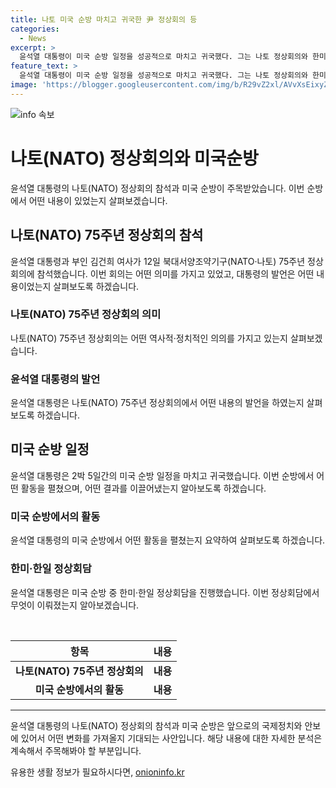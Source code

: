 ```yaml
---
title: 나토 미국 순방 마치고 귀국한 尹 정상회의 등
categories:
  - News
excerpt: >
  윤석열 대통령이 미국 순방 일정을 성공적으로 마치고 귀국했다. 그는 나토 정상회의와 한미·한일 정상회담을 비롯해 다수의 양자 정상회담과 일정을 소화했다. 특히, 한미 핵억제 합의를 포함한 다양한 협약을 이끌어냈으며, 미국과의 동맹을 강조했다. 귀국길에는 성남 서울공항에서 다수의 정계 인사들이 그를 맞이했다. 공식적인 일정 외에도 하와이를 방문해 미국의 동맹 상징인 곳을 찾는 등, 교류를 강화하는 노력을 보였다.
feature_text: >
  윤석열 대통령이 미국 순방 일정을 성공적으로 마치고 귀국했다. 그는 나토 정상회의와 한미·한일 정상회담을 비롯해 다수의 양자 정상회담과 일정을 소화했다. 특히, 한미 핵억제 합의를 포함한 다양한 협약을 이끌어냈으며, 미국과의 동맹을 강조했다. 귀국길에는 성남 서울공항에서 다수의 정계 인사들이 그를 맞이했다. 공식적인 일정 외에도 하와이를 방문해 미국의 동맹 상징인 곳을 찾는 등, 교류를 강화하는 노력을 보였다.
image: 'https://blogger.googleusercontent.com/img/b/R29vZ2xl/AVvXsEixyZcFfHzMRdzZMjFBmAUKJYCLCGyLL1o632UiGVXcaFdKo_bkvkuCioo0uUKlGfBVcT3P84aROyZIXSBEx3Aw5nCQ3pTgDom1WDC4m8eifvWiAmWEEVb4x6G_l8C0QH225ldMjyaFvpxGEBGNO37VmDTDMHGhJPq73UglMfDca1-0aw/s1600/blogspot.png'
---
```


<p><img src="https://blogger.googleusercontent.com/img/b/R29vZ2xl/AVvXsEixyZcFfHzMRdzZMjFBmAUKJYCLCGyLL1o632UiGVXcaFdKo_bkvkuCioo0uUKlGfBVcT3P84aROyZIXSBEx3Aw5nCQ3pTgDom1WDC4m8eifvWiAmWEEVb4x6G_l8C0QH225ldMjyaFvpxGEBGNO37VmDTDMHGhJPq73UglMfDca1-0aw/s1600/blogspot.png" alt="info 속보" /></p>

<h1>나토(NATO) 정상회의와 미국순방</h1>

<p data-ke-size="size16">윤석열 대통령의 나토(NATO) 정상회의 참석과 미국 순방이 주목받았습니다. 이번 순방에서 어떤 내용이 있었는지 살펴보겠습니다.</p>

<h2>나토(NATO) 75주년 정상회의 참석</h2>

<p data-ke-size="size16">윤석열 대통령과 부인 김건희 여사가 12일 북대서양조약기구(NATO·나토) 75주년 정상회의에 참석했습니다. 이번 회의는 어떤 의미를 가지고 있었고, 대통령의 발언은 어떤 내용이었는지 살펴보도록 하겠습니다.</p>

<h3><b>나토(NATO) 75주년 정상회의 의미</b></h3>

<p data-ke-size="size16">나토(NATO) 75주년 정상회의는 어떤 역사적·정치적인 의의를 가지고 있는지 살펴보겠습니다.</p>

<h3><b>윤석열 대통령의 발언</b></h3>

<p data-ke-size="size16">윤석열 대통령은 나토(NATO) 75주년 정상회의에서 어떤 내용의 발언을 하였는지 살펴보도록 하겠습니다.</p>

<h2>미국 순방 일정</h2>

<p data-ke-size="size16">윤석열 대통령은 2박 5일간의 미국 순방 일정을 마치고 귀국했습니다. 이번 순방에서 어떤 활동을 펼쳤으며, 어떤 결과를 이끌어냈는지 알아보도록 하겠습니다.</p>

<h3><b>미국 순방에서의 활동</b></h3>

<p data-ke-size="size16">윤석열 대통령의 미국 순방에서 어떤 활동을 펼쳤는지 요약하여 살펴보도록 하겠습니다.</p>

<h3><b>한미·한일 정상회담</b></h3>

<p data-ke-size="size16">윤석열 대통령은 미국 순방 중 한미·한일 정상회담을 진행했습니다. 이번 정상회담에서 무엇이 이뤄졌는지 알아보겠습니다.</p>

<p data-ke-size="size16">&nbsp;</p>

<table>
    <thead>
        <tr>
            <th>항목</th>
            <th>내용</th>
        </tr>
    </thead>
    <tbody>
        <tr>
            <td style="text-align: center; height: 17px;"><b>나토(NATO) 75주년 정상회의</b></td>
            <td style="text-align: center; height: 17px;"><b>내용</b></td>
        </tr>
        <tr>
            <td style="text-align: center; height: 17px;"><b>미국 순방에서의 활동</b></td>
            <td style="text-align: center; height: 17px;"><b>내용</b></td>
        </tr>
    </tbody>
</table>

<hr>

<p data-ke-size="size16">윤석열 대통령의 나토(NATO) 정상회의 참석과 미국 순방은 앞으로의 국제정치와 안보에 있어서 어떤 변화를 가져올지 기대되는 사안입니다. 해당 내용에 대한 자세한 분석은 계속해서 주목해봐야 할 부분입니다.</p>
유용한 생활 정보가 필요하시다면, <a href="https://onioninfo.kr" rel="dofollow">onioninfo.kr</a>


